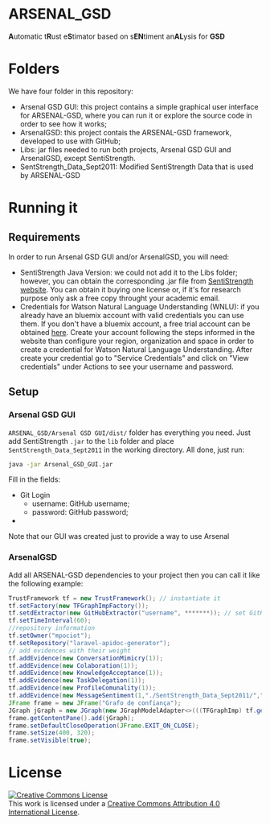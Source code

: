 # ARSENAL_GSD
**A**utomatic t**R**ust e**S**timator based on s**EN**timent an**AL**ysis for **GSD**

# Folders
We have four folder in this repository:

* Arsenal GSD GUI: this project contains a simple graphical user interface for ARSENAL-GSD, where you can run it or explore the source code in order to see how it works;
* ArsenalGSD: this project contais the ARSENAL-GSD framework, developed to use with GitHub;
* Libs: jar files needed to run both projects, Arsenal GSD GUI and ArsenalGSD, except SentiStrength.
* SentStrength_Data_Sept2011: Modified SentiStrength Data that is used by ARSENAL-GSD

# Running it

## Requirements

In order to run Arsenal GSD GUI and/or ArsenalGSD, you will need:

* SentiStrength Java Version: we could not add it to the Libs folder; however, you can obtain the corresponding .jar file from [SentiStrength website](http://sentistrength.wlv.ac.uk/). You can obtain it buying one license or, if it's for research purpose only ask a free copy throught your academic email.
* Credentials for Watson Natural Language Understanding (WNLU): if you already have an bluemix account with valid credentials you can use them. If you don't have a bluemix account, a free trial account can be obtained [here](https://www.ibm.com/watson/services/natural-language-understanding/). Create your account following the steps informed in the website than configure your region, organization and space in order to create a credential for Watson Natural Language Understanding. After create your credential go to "Service Credentials" and click on "View credentials" under Actions to see your username and password.

## Setup

### Arsenal GSD GUI

`ARSENAL_GSD/Arsenal GSD GUI/dist/` folder has everything you need. Just add SentiStrength `.jar` to the `lib` folder and place `SentStrength_Data_Sept2011` in the working directory. All done, just run:

```bash
java -jar Arsenal_GSD_GUI.jar
```

Fill in the fields:
* Git Login
  * username: GitHub username;
  * password: GitHub password;
*


Note that our GUI was created just to provide a way to use Arsenal 

### ArsenalGSD

Add all ARSENAL-GSD dependencies to your project then you can call it like the following example:

```java
TrustFramework tf = new TrustFramework(); // instantiate it
tf.setFactory(new TFGraphImpFactory()); 
tf.setdExtractor(new GitHubExtractor("username", *******)); // set GitHub credentials
tf.setTimeInterval(60);
//repository information
tf.setOwner("mpociot");
tf.setRepository("laravel-apidoc-generator");
// add evidences with their weight
tf.addEvidence(new ConversationMimicry(1));
tf.addEvidence(new Colaboration(1));
tf.addEvidence(new KnowledgeAcceptance(1));
tf.addEvidence(new TaskDelegation(1));
tf.addEvidence(new ProfileComunality(1));
tf.addEvidence(new MessageSentiment(1,"./SentStrength_Data_Sept2011/","*****-*****-******-*****", "*******")); //parameter are: weight, SentiStrength Data folder, WNLU username, WNLU password
JFrame frame = new JFrame("Grafo de confiança");
JGraph jGraph = new JGraph(new JGraphModelAdapter<>(((TFGraphImp) tf.getTrustGraph()).getGraph()));
frame.getContentPane().add(jGraph);
frame.setDefaultCloseOperation(JFrame.EXIT_ON_CLOSE);
frame.setSize(400, 320);
frame.setVisible(true);
```

# License
<a rel="license" href="http://creativecommons.org/licenses/by/4.0/"><img alt="Creative Commons License" style="border-width:0" src="https://i.creativecommons.org/l/by/4.0/88x31.png" /></a><br />This work is licensed under a <a rel="license" href="http://creativecommons.org/licenses/by/4.0/">Creative Commons Attribution 4.0 International License</a>.
